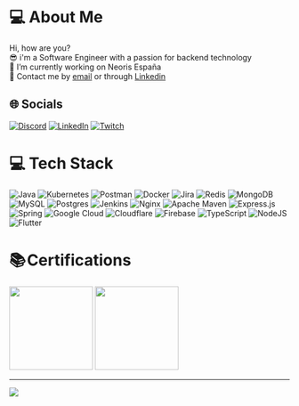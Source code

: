 # 💻 About Me
Hi, how are you?<br>😎 i'm a Software Engineer with a passion for backend technology<br>🔭 I’m currently working on Neoris España<br>📮 Contact me by [email](mailto:amundaray24@gmail.com) or through [Linkedin](https://www.linkedin.com/in/amundaray24/)


## 🌐 Socials
[![Discord](https://img.shields.io/badge/Discord-%237289DA.svg?logo=discord&logoColor=white)](https://discordapp.com/users/amundaray24#9663) [![LinkedIn](https://img.shields.io/badge/LinkedIn-%230077B5.svg?logo=linkedin&logoColor=white)](https://linkedin.com/in/amundaray24) [![Twitch](https://img.shields.io/badge/Twitch-%239146FF.svg?logo=Twitch&logoColor=white)](https://twitch.tv/amundaray24) 

# 💻 Tech Stack
![Java](https://img.shields.io/badge/java-%23ED8B00.svg?style=for-the-badge&logo=java&logoColor=white) ![Kubernetes](https://img.shields.io/badge/kubernetes-%23326ce5.svg?style=for-the-badge&logo=kubernetes&logoColor=white) ![Postman](https://img.shields.io/badge/Postman-FF6C37?style=for-the-badge&logo=postman&logoColor=white) ![Docker](https://img.shields.io/badge/docker-%230db7ed.svg?style=for-the-badge&logo=docker&logoColor=white) ![Jira](https://img.shields.io/badge/jira-%230A0FFF.svg?style=for-the-badge&logo=jira&logoColor=white) ![Redis](https://img.shields.io/badge/redis-%23DD0031.svg?style=for-the-badge&logo=redis&logoColor=white) ![MongoDB](https://img.shields.io/badge/MongoDB-%234ea94b.svg?style=for-the-badge&logo=mongodb&logoColor=white) ![MySQL](https://img.shields.io/badge/mysql-%2300f.svg?style=for-the-badge&logo=mysql&logoColor=white) ![Postgres](https://img.shields.io/badge/postgres-%23316192.svg?style=for-the-badge&logo=postgresql&logoColor=white) ![Jenkins](https://img.shields.io/badge/jenkins-%232C5263.svg?style=for-the-badge&logo=jenkins&logoColor=white) ![Nginx](https://img.shields.io/badge/nginx-%23009639.svg?style=for-the-badge&logo=nginx&logoColor=white) ![Apache Maven](https://img.shields.io/badge/Apache%20Maven-C71A36?style=for-the-badge&logo=Apache%20Maven&logoColor=white) ![Express.js](https://img.shields.io/badge/express.js-%23404d59.svg?style=for-the-badge&logo=express&logoColor=%2361DAFB) ![Spring](https://img.shields.io/badge/spring-%236DB33F.svg?style=for-the-badge&logo=spring&logoColor=white) ![Google Cloud](https://img.shields.io/badge/Google%20Cloud-%234285F4.svg?style=for-the-badge&logo=google-cloud&logoColor=white) ![Cloudflare](https://img.shields.io/badge/Cloudflare-F38020?style=for-the-badge&logo=Cloudflare&logoColor=white) ![Firebase](https://img.shields.io/badge/firebase-%23039BE5.svg?style=for-the-badge&logo=firebase) ![TypeScript](https://img.shields.io/badge/typescript-%23007ACC.svg?style=for-the-badge&logo=typescript&logoColor=white) ![NodeJS](https://img.shields.io/badge/node.js-6DA55F?style=for-the-badge&logo=node.js&logoColor=white) ![Flutter](https://img.shields.io/badge/Flutter-%23326ce5.svg?style=for-the-badge&logo=flutter&logoColor=white)

# 📚 Certifications
[<img src="https://templates.images.credential.net/16590187933301617801540872729153.png" width="150" height="150">](https://google.accredible.com/08fb2dff-47c7-4d06-937e-4aa528094d53) [<img src="https://images.credly.com/size/340x340/images/4e3d6f9f-55d7-4ea7-b0e6-f4d4ff543e22/image.png" width="150" height="150">](https://www.credly.com/badges/42429807-9610-4867-895f-6bb8cdb630ba/public_url)

---
[![](https://visitcount.itsvg.in/api?id=amundaray24&icon=0&color=0)](https://visitcount.itsvg.in)
